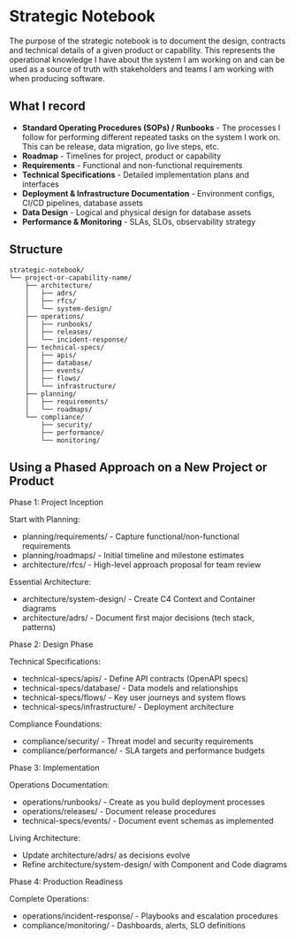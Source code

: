 # Strategic Notebook

The purpose of the strategic notebook is to document the design, contracts and technical details of a given product or capability. This represents the operational knowledge I have about the system I am working on and can be used as a source of truth with stakeholders and teams I am working with when producing software.

## What I record

- **Standard Operating Procedures (SOPs) / Runbooks** - The processes I follow for performing different repeated tasks on the system I work on. This can be release, data migration, go live steps, etc.
- **Roadmap** - Timelines for project, product or capability
- **Requirements** - Functional and non-functional requirements
- **Technical Specifications** - Detailed implementation plans and interfaces
- **Deployment & Infrastructure Documentation** - Environment configs, CI/CD pipelines, database assets
- **Data Design** - Logical and physical design for database assets
- **Performance & Monitoring** - SLAs, SLOs, observability strategy

## Structure

```
strategic-notebook/
└── project-or-capability-name/
    ├── architecture/
    │   ├── adrs/
    │   ├── rfcs/
    │   └── system-design/
    ├── operations/
    │   ├── runbooks/
    │   ├── releases/
    │   └── incident-response/
    ├── technical-specs/
    │   ├── apis/
    │   ├── database/
    │   ├── events/
    │   ├── flows/
    │   └── infrastructure/
    ├── planning/
    │   ├── requirements/
    │   └── roadmaps/
    └── compliance/
        ├── security/
        ├── performance/
        └── monitoring/
```

## Using a Phased Approach on a New Project or Product

Phase 1: Project Inception

Start with Planning:

- planning/requirements/ - Capture functional/non-functional requirements
- planning/roadmaps/ - Initial timeline and milestone estimates
- architecture/rfcs/ - High-level approach proposal for team review

Essential Architecture:

- architecture/system-design/ - Create C4 Context and Container diagrams
- architecture/adrs/ - Document first major decisions (tech stack, patterns)

Phase 2: Design Phase

Technical Specifications:

- technical-specs/apis/ - Define API contracts (OpenAPI specs)
- technical-specs/database/ - Data models and relationships
- technical-specs/flows/ - Key user journeys and system flows
- technical-specs/infrastructure/ - Deployment architecture

Compliance Foundations:

- compliance/security/ - Threat model and security requirements
- compliance/performance/ - SLA targets and performance budgets

Phase 3: Implementation

Operations Documentation:

- operations/runbooks/ - Create as you build deployment processes
- operations/releases/ - Document release procedures
- technical-specs/events/ - Document event schemas as implemented

Living Architecture:

- Update architecture/adrs/ as decisions evolve
- Refine architecture/system-design/ with Component and Code diagrams

Phase 4: Production Readiness

Complete Operations:

- operations/incident-response/ - Playbooks and escalation procedures
- compliance/monitoring/ - Dashboards, alerts, SLO definitions
